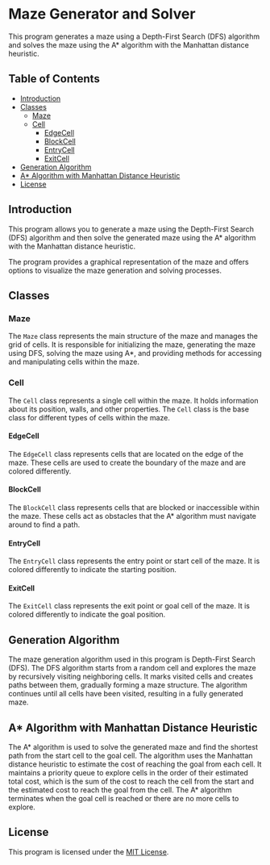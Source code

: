 # Maze Generator and Solver

This program generates a maze using a Depth-First Search (DFS) algorithm and solves the maze using the A* algorithm with the Manhattan distance heuristic.

## Table of Contents
- [Introduction](#introduction)
- [Classes](#classes)
  - [Maze](#maze)
  - [Cell](#cell)
    - [EdgeCell](#edgecell)
    - [BlockCell](#blockcell)
    - [EntryCell](#entrycell)
    - [ExitCell](#exitcell)
- [Generation Algorithm](#generation-algorithm)
- [A* Algorithm with Manhattan Distance Heuristic](#a-algorithm-with-manhattan-distance-heuristic)
- [License](#license)

## Introduction

This program allows you to generate a maze using the Depth-First Search (DFS) algorithm and then solve the generated maze using the A* algorithm with the Manhattan distance heuristic.

The program provides a graphical representation of the maze and offers options to visualize the maze generation and solving processes.

## Classes

### Maze

The `Maze` class represents the main structure of the maze and manages the grid of cells. It is responsible for initializing the maze, generating the maze using DFS, solving the maze using A*, and providing methods for accessing and manipulating cells within the maze.

### Cell

The `Cell` class represents a single cell within the maze. It holds information about its position, walls, and other properties. The `Cell` class is the base class for different types of cells within the maze.

#### EdgeCell

The `EdgeCell` class represents cells that are located on the edge of the maze. These cells are used to create the boundary of the maze and are colored differently.

#### BlockCell

The `BlockCell` class represents cells that are blocked or inaccessible within the maze. These cells act as obstacles that the A* algorithm must navigate around to find a path.

#### EntryCell

The `EntryCell` class represents the entry point or start cell of the maze. It is colored differently to indicate the starting position.

#### ExitCell

The `ExitCell` class represents the exit point or goal cell of the maze. It is colored differently to indicate the goal position.

## Generation Algorithm

The maze generation algorithm used in this program is Depth-First Search (DFS). The DFS algorithm starts from a random cell and explores the maze by recursively visiting neighboring cells. It marks visited cells and creates paths between them, gradually forming a maze structure. The algorithm continues until all cells have been visited, resulting in a fully generated maze.

## A* Algorithm with Manhattan Distance Heuristic

The A* algorithm is used to solve the generated maze and find the shortest path from the start cell to the goal cell. The algorithm uses the Manhattan distance heuristic to estimate the cost of reaching the goal from each cell. It maintains a priority queue to explore cells in the order of their estimated total cost, which is the sum of the cost to reach the cell from the start and the estimated cost to reach the goal from the cell. The A* algorithm terminates when the goal cell is reached or there are no more cells to explore.

## License

This program is licensed under the [MIT License](LICENSE).
